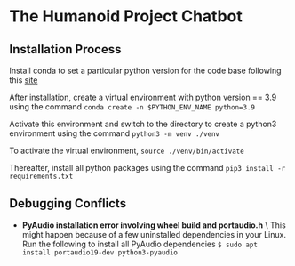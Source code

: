 # The Humanoid Project Chatbot

## Installation Process

Install conda to set a particular python version for the code base following this [site](https://docs.anaconda.com/anaconda/install/linux/)

After installation, create a virtual environment with python version == 3.9 using the command `conda create -n $PYTHON_ENV_NAME python=3.9`

Activate this environment and switch to the directory to create a python3 environment using the command `python3 -m venv ./venv`

To activate the virtual environment, `source ./venv/bin/activate`

Thereafter, install all python packages using the command `pip3 install -r requirements.txt`

## Debugging Conflicts

- **PyAudio installation error involving wheel build and portaudio.h** \\
This might happen because of a few uninstalled dependencies in your Linux. Run the following to install all PyAudio dependencies `$ sudo apt install portaudio19-dev python3-pyaudio`

